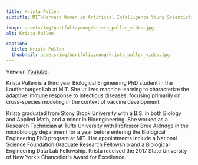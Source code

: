 ```yaml
---
title: Krista Pullen
subtitle: MITxHarvard Women in Artificial Intelligence Young Scientists Interview Series with Krista Pullen, interviewed by Jackie Valeri, MIT Ph.D. Candidate.

image: assets/img/portfolioyoung/krista_pullen_video.jpg
alt: Krista Pullen

caption:
  title: Krista Pullen
  thumbnail: assets/img/portfolioyoung/krista_pullen_video.jpg
---
```


View on [Youtube](https://www.youtube.com/watch?v=oBOjXOkL23g).

Krista Pullen is a third year Biological Engineering PhD student in the Lauffenburger Lab at MIT. She utilizes machine learning to characterize the adaptive immune response to infectious diseases, focusing primarily on cross-species modeling in the context of vaccine development.

Krista graduated from Stony Brook University with a B.S. in both Biology and Applied Math, and a minor in Bioengineering. She worked as a Research Technician at Tufts University with Professor Bree Aldridge in the microbiology department for a year before entering the Biological Engineering PhD program at MIT. Her appointments include a National Science Foundation Graduate Research Fellowship and a Biological Engineering Data Lab Fellowship. Krista received the 2017 State University of New York’s Chancellor's Award for Excellence.